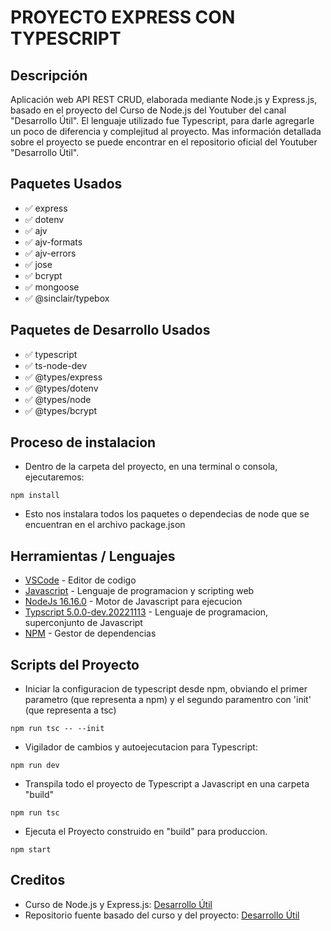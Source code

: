 # PROYECTO EXPRESS CON TYPESCRIPT

## Descripción

Aplicación web API REST CRUD, elaborada mediante Node.js y Express.js, basado en el proyecto del Curso de Node.js del Youtuber del canal "Desarrollo Útil". El lenguaje utilizado fue Typescript, para darle agregarle un poco de diferencia y complejitud al proyecto. Mas información detallada sobre el proyecto se puede encontrar en el repositorio oficial del Youtuber "Desarrollo Útil".

## Paquetes Usados

- ✅ express
- ✅ dotenv
- ✅ ajv
- ✅ ajv-formats
- ✅ ajv-errors
- ✅ jose
- ✅ bcrypt
- ✅ mongoose
- ✅ @sinclair/typebox

## Paquetes de Desarrollo Usados

- ✅ typescript
- ✅ ts-node-dev
- ✅ @types/express
- ✅ @types/dotenv
- ✅ @types/node
- ✅ @types/bcrypt

## Proceso de instalacion

- Dentro de la carpeta del proyecto, en una terminal o consola, ejecutaremos:

```
npm install
```

- Esto nos instalara todos los paquetes o dependecias de node que se encuentran en el archivo package.json

## Herramientas / Lenguajes

- [VSCode](https://code.visualstudio.com/) - Editor de codigo
- [Javascript](https://developer.mozilla.org/es/docs/Web/JavaScript) - Lenguaje de programacion y scripting web
- [NodeJs 16.16.0](https://nodejs.org/es/download/) - Motor de Javascript para ejecucion
- [Typscript 5.0.0-dev.20221113](https://www.typescriptlang.org/) - Lenguaje de programacion, superconjunto de Javascript
- [NPM](https://www.npmjs.com/) - Gestor de dependencias

## Scripts del Proyecto

- Iniciar la configuracion de typescript desde npm, obviando el primer parametro (que representa a npm) y el segundo paramentro con 'init' (que representa a tsc)

```
npm run tsc -- --init
```

- Vigilador de cambios y autoejecutacion para Typescript:

```
npm run dev
```

- Transpila todo el proyecto de Typescript a Javascript en una carpeta "build"

```
npm run tsc
```

- Ejecuta el Proyecto construido en "build" para produccion.

```
npm start
```

## Creditos

- Curso de Node.js y Express.js: [Desarrollo Útil](https://www.youtube.com/playlist?list=PL3aEngjGbYhnrRfZKMxzn79qdgPxL7OWM)
- Repositorio fuente basado del curso y del proyecto: [Desarrollo Útil](https://github.com/Desarrollo-Util/user-management-yt)
